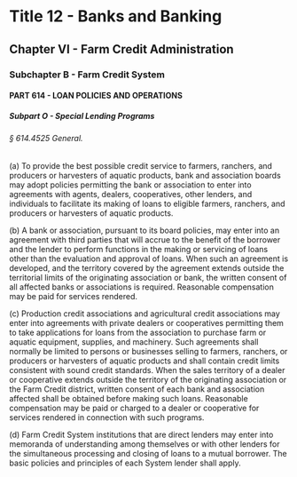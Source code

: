 
# Title 12 - Banks and Banking
## Chapter VI - Farm Credit Administration
### Subchapter B - Farm Credit System
#### PART 614 - LOAN POLICIES AND OPERATIONS
##### Subpart O - Special Lending Programs
###### § 614.4525 General.

(a) To provide the best possible credit service to farmers, ranchers, and producers or harvesters of aquatic products, bank and association boards may adopt policies permitting the bank or association to enter into agreements with agents, dealers, cooperatives, other lenders, and individuals to facilitate its making of loans to eligible farmers, ranchers, and producers or harvesters of aquatic products.

(b) A bank or association, pursuant to its board policies, may enter into an agreement with third parties that will accrue to the benefit of the borrower and the lender to perform functions in the making or servicing of loans other than the evaluation and approval of loans. When such an agreement is developed, and the territory covered by the agreement extends outside the territorial limits of the originating association or bank, the written consent of all affected banks or associations is required. Reasonable compensation may be paid for services rendered.

(c) Production credit associations and agricultural credit associations may enter into agreements with private dealers or cooperatives permitting them to take applications for loans from the association to purchase farm or aquatic equipment, supplies, and machinery. Such agreements shall normally be limited to persons or businesses selling to farmers, ranchers, or producers or harvesters of aquatic products and shall contain credit limits consistent with sound credit standards. When the sales territory of a dealer or cooperative extends outside the territory of the originating association or the Farm Credit district, written consent of each bank and association affected shall be obtained before making such loans. Reasonable compensation may be paid or charged to a dealer or cooperative for services rendered in connection with such programs.

(d) Farm Credit System institutions that are direct lenders may enter into memoranda of understanding among themselves or with other lenders for the simultaneous processing and closing of loans to a mutual borrower. The basic policies and principles of each System lender shall apply.
